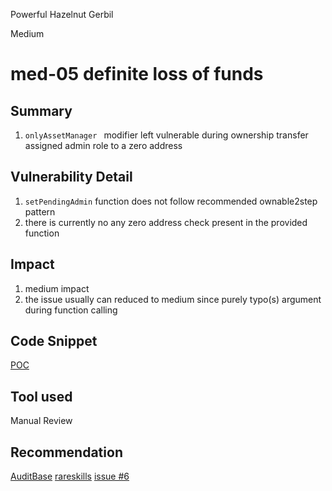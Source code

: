 Powerful Hazelnut Gerbil

Medium

# med-05 definite loss of funds

## Summary

1. `onlyAssetManager ` modifier left vulnerable during ownership transfer assigned admin role to a zero address

## Vulnerability Detail

1. `setPendingAdmin` function does not follow recommended ownable2step pattern
2. there is currently no any zero address check present in the provided function

## Impact

1. medium impact
2. the issue usually can reduced to medium since purely typo(s) argument during function calling

## Code Snippet

[POC](https://github.com/sherlock-audit/2024-06-union-finance-update-2/blob/main/union-v2-contracts/contracts/asset/PureTokenAdapter.sol#L169-L181)

## Tool used

Manual Review

## Recommendation

[AuditBase](https://detectors.auditbase.com/use-ownable2step-solidity)
[rareskills](https://www.rareskills.io/post/openzeppelin-ownable2step)
[issue #6 ](https://github.com/sherlock-audit/2024-06-union-finance-update-2-sabatha7/issues/6)
